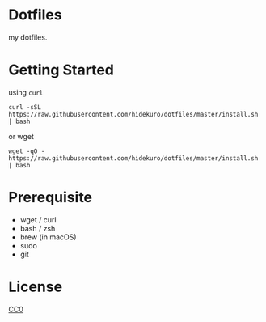 # Dotfiles

my dotfiles.

# Getting Started

using `curl`

```
curl -sSL https://raw.githubusercontent.com/hidekuro/dotfiles/master/install.sh | bash
```

or wget

```
wget -qO - https://raw.githubusercontent.com/hidekuro/dotfiles/master/install.sh | bash
```
# Prerequisite

- wget / curl
- bash / zsh
- brew (in macOS)
- sudo
- git

# License

[CC0](https://creativecommons.org/publicdomain/zero/1.0/)
